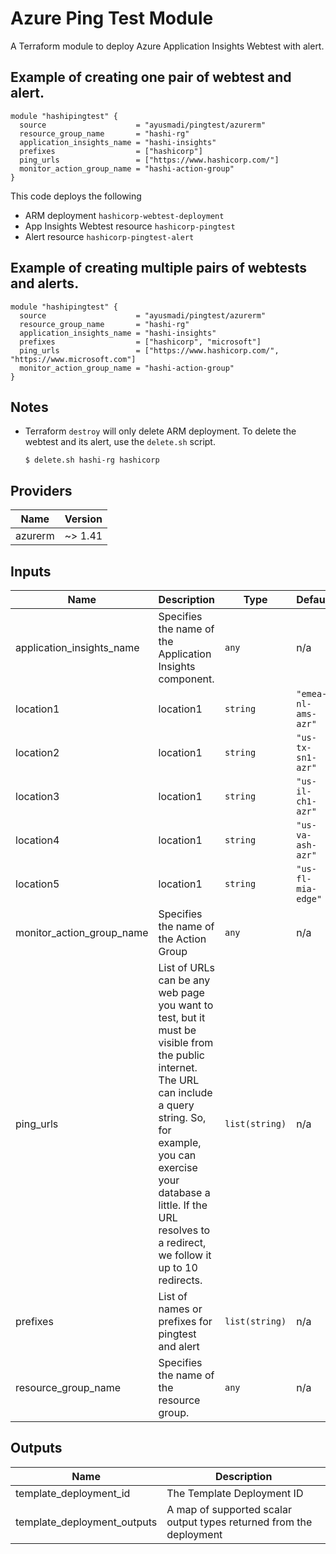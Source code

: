 # Azure Ping Test Module
A Terraform module to deploy Azure Application Insights Webtest with alert.

## Example of creating one pair of webtest and alert.
```
module "hashipingtest" {
  source                    = "ayusmadi/pingtest/azurerm"
  resource_group_name       = "hashi-rg"
  application_insights_name = "hashi-insights"
  prefixes                  = ["hashicorp"]
  ping_urls                 = ["https://www.hashicorp.com/"]
  monitor_action_group_name = "hashi-action-group"
}
```
This code deploys the following
* ARM deployment `hashicorp-webtest-deployment`
* App Insights Webtest resource `hashicorp-pingtest`
* Alert resource `hashicorp-pingtest-alert`

## Example of creating multiple pairs of webtests and alerts.
```
module "hashipingtest" {
  source                    = "ayusmadi/pingtest/azurerm"
  resource_group_name       = "hashi-rg"
  application_insights_name = "hashi-insights"
  prefixes                  = ["hashicorp", "microsoft"]
  ping_urls                 = ["https://www.hashicorp.com/", "https://www.microsoft.com"]
  monitor_action_group_name = "hashi-action-group"
}
```

## Notes

* Terraform `destroy` will only delete ARM deployment. To delete the webtest and its alert, use the `delete.sh` script.

  ```
  $ delete.sh hashi-rg hashicorp
  ```

## Providers

| Name | Version |
|------|---------|
| azurerm | ~> 1.41 |

## Inputs

| Name | Description | Type | Default | Required |
|------|-------------|------|---------|:-----:|
| application\_insights\_name | Specifies the name of the Application Insights component. | `any` | n/a | yes |
| location1 | location1 | `string` | `"emea-nl-ams-azr"` | no |
| location2 | location1 | `string` | `"us-tx-sn1-azr"` | no |
| location3 | location1 | `string` | `"us-il-ch1-azr"` | no |
| location4 | location1 | `string` | `"us-va-ash-azr"` | no |
| location5 | location1 | `string` | `"us-fl-mia-edge"` | no |
| monitor\_action\_group\_name | Specifies the name of the Action Group | `any` | n/a | yes |
| ping\_urls | List of URLs can be any web page you want to test, but it must be visible from the public internet. The URL can include a query string. So, for example, you can exercise your database a little. If the URL resolves to a redirect, we follow it up to 10 redirects. | `list(string)` | n/a | yes |
| prefixes | List of names or prefixes for pingtest and alert | `list(string)` | n/a | yes |
| resource\_group\_name | Specifies the name of the resource group. | `any` | n/a | yes |

## Outputs

| Name | Description |
|------|-------------|
| template\_deployment\_id | The Template Deployment ID |
| template\_deployment\_outputs | A map of supported scalar output types returned from the deployment |
